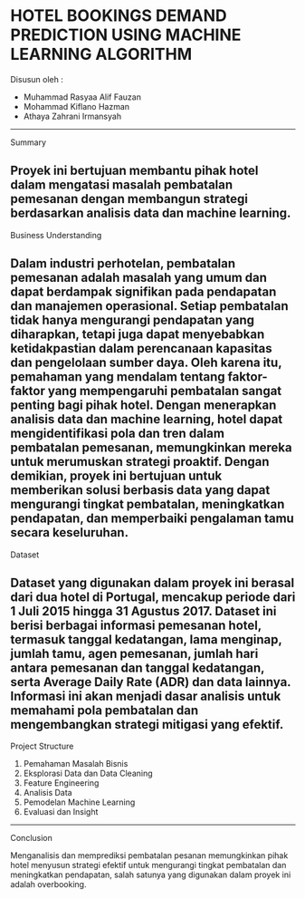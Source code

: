 # HOTEL BOOKINGS DEMAND PREDICTION USING MACHINE LEARNING ALGORITHM

Disusun oleh :
- Muhammad Rasyaa Alif Fauzan
- Mohammad Kiflano Hazman
- Athaya Zahrani Irmansyah
--------------
Summary

Proyek ini bertujuan membantu pihak hotel dalam mengatasi masalah pembatalan pemesanan dengan membangun strategi berdasarkan analisis data dan machine learning.
--------------
Business Understanding

Dalam industri perhotelan, pembatalan pemesanan adalah masalah yang umum dan dapat berdampak signifikan pada pendapatan dan manajemen operasional. Setiap pembatalan tidak hanya mengurangi pendapatan yang diharapkan, tetapi juga dapat menyebabkan ketidakpastian dalam perencanaan kapasitas dan pengelolaan sumber daya. Oleh karena itu, pemahaman yang mendalam tentang faktor-faktor yang mempengaruhi pembatalan sangat penting bagi pihak hotel. Dengan menerapkan analisis data dan machine learning, hotel dapat mengidentifikasi pola dan tren dalam pembatalan pemesanan, memungkinkan mereka untuk merumuskan strategi proaktif. Dengan demikian, proyek ini bertujuan untuk memberikan solusi berbasis data yang dapat mengurangi tingkat pembatalan, meningkatkan pendapatan, dan memperbaiki pengalaman tamu secara keseluruhan.
-------------------------
Dataset

Dataset yang digunakan dalam proyek ini berasal dari dua hotel di Portugal, mencakup periode dari 1 Juli 2015 hingga 31 Agustus 2017. Dataset ini berisi berbagai informasi pemesanan hotel, termasuk tanggal kedatangan, lama menginap, jumlah tamu, agen pemesanan, jumlah hari antara pemesanan dan tanggal kedatangan, serta Average Daily Rate (ADR) dan data lainnya. Informasi ini akan menjadi dasar analisis untuk memahami pola pembatalan dan mengembangkan strategi mitigasi yang efektif.
-------------------------
Project Structure

1. Pemahaman Masalah Bisnis
2. Eksplorasi Data dan Data Cleaning
3. Feature Engineering
4. Analisis Data
5. Pemodelan Machine Learning 
6. Evaluasi dan Insight
-------------------------

Conclusion

Menganalisis dan memprediksi pembatalan pesanan memungkinkan pihak hotel menyusun strategi efektif untuk mengurangi tingkat pembatalan dan meningkatkan pendapatan, salah satunya yang digunakan dalam proyek ini adalah overbooking.
